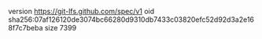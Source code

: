 version https://git-lfs.github.com/spec/v1
oid sha256:07af126120de3074bc66280d9310db7433c03820efc52d92d3a2e168f7c7beba
size 7399
